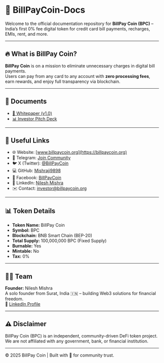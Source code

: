 # 🚀 BillPayCoin-Docs

Welcome to the official documentation repository for **BillPay Coin (BPC)** – India’s first 0% fee digital token for credit card bill payments, recharges, EMIs, rent, and more.

---

## 🔥 What is BillPay Coin?

**BillPay Coin** is on a mission to eliminate unnecessary charges in digital bill payments.  
Users can pay from any card to any account with **zero processing fees**, earn rewards, and enjoy full transparency via blockchain.

---

## 📄 Documents

- [📘 Whitepaper (v1.0)](https://github.com/Mishraji9898/BillPayCoin-Docs/blob/main/BillPay_Coin_Whitepaper_.pdf)
- [📊 Investor Pitch Deck](https://github.com/Mishraji9898/BillPayCoin-Docs/blob/main/BillPay_Coin_Investor_PitchDeck_(1)(1).pdf)

---

## 🔗 Useful Links

- 🌐 Website: [www.billpaycoin.org](https://billpaycoin.org)
- 📢 Telegram: [Join Community](https://t.me/BillPayCoinCommunity)
- 🐦 X (Twitter): [@BillPayCoin](https://x.com/BillPayCoin)
- 💻 GitHub: [Mishraji9898](https://github.com/Mishraji9898)
- 📘 Facebook: [BillPayCoin](https://www.facebook.com/share/1YLrWSsoJu/)
- 💼 LinkedIn: [Nilesh Mishra](https://www.linkedin.com/in/nilesh-mishra-a49443373/)
- ✉️ Contact: [investor@billpaycoin.org](mailto:investor@billpaycoin.org)

---

## 📊 Token Details

- **Token Name:** BillPay Coin  
- **Symbol:** BPC  
- **Blockchain:** BNB Smart Chain (BEP-20)  
- **Total Supply:** 100,000,000 BPC (Fixed Supply)  
- **Burnable:** Yes  
- **Mintable:** No  
- **Tax:** 0%

---

## 👨‍💼 Team

**Founder:** Nilesh Mishra  
A solo founder from Surat, India 🇮🇳 – building Web3 solutions for financial freedom.  
🔗 [LinkedIn Profile](https://www.linkedin.com/in/nilesh-mishra-a49443373/)

---

## ⚠️ Disclaimer

BillPay Coin (BPC) is an independent, community-driven DeFi token project.  
We are not affiliated with any government, bank, or financial institution.

---

© 2025 BillPay Coin | Built with 💙 for community trust.


